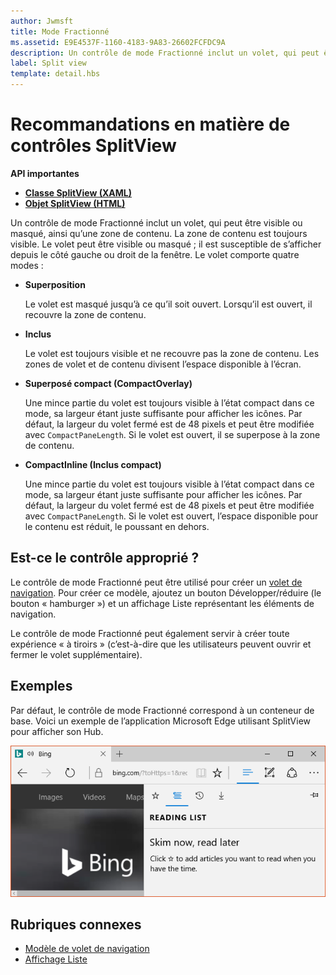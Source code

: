 ```yaml
---
author: Jwmsft
title: Mode Fractionné
ms.assetid: E9E4537F-1160-4183-9A83-26602FCFDC9A
description: Un contrôle de mode Fractionné inclut un volet, qui peut être visible ou masqué, ainsi qu’une zone de contenu.
label: Split view
template: detail.hbs
---
```


# Recommandations en matière de contrôles SplitView



**API importantes**

-   [**Classe SplitView (XAML)**](https://msdn.microsoft.com/library/windows/apps/dn864360)
-   [**Objet SplitView (HTML)**](https://msdn.microsoft.com/library/windows/apps/dn919970)

Un contrôle de mode Fractionné inclut un volet, qui peut être visible ou masqué, ainsi qu’une zone de contenu. La zone de contenu est toujours visible. Le volet peut être visible ou masqué ; il est susceptible de s’afficher depuis le côté gauche ou droit de la fenêtre. Le volet comporte quatre modes :

-   **Superposition**

    Le volet est masqué jusqu’à ce qu’il soit ouvert. Lorsqu’il est ouvert, il recouvre la zone de contenu.

-   **Inclus**

    Le volet est toujours visible et ne recouvre pas la zone de contenu. Les zones de volet et de contenu divisent l’espace disponible à l’écran.

-   **Superposé compact (CompactOverlay)**

    Une mince partie du volet est toujours visible à l’état compact dans ce mode, sa largeur étant juste suffisante pour afficher les icônes. Par défaut, la largeur du volet fermé est de 48 pixels et peut être modifiée avec `CompactPaneLength`. Si le volet est ouvert, il se superpose à la zone de contenu.

-   **CompactInline (Inclus compact)**

    Une mince partie du volet est toujours visible à l’état compact dans ce mode, sa largeur étant juste suffisante pour afficher les icônes. Par défaut, la largeur du volet fermé est de 48 pixels et peut être modifiée avec `CompactPaneLength`. Si le volet est ouvert, l’espace disponible pour le contenu est réduit, le poussant en dehors.

## <span id="Is_this_the_right_control_"></span><span id="is_this_the_right_control_"></span><span id="IS_THIS_THE_RIGHT_CONTROL_"></span>Est-ce le contrôle approprié ?

Le contrôle de mode Fractionné peut être utilisé pour créer un [volet de navigation](nav-pane.md). Pour créer ce modèle, ajoutez un bouton Développer/réduire (le bouton « hamburger ») et un affichage Liste représentant les éléments de navigation.

Le contrôle de mode Fractionné peut également servir à créer toute expérience « à tiroirs » (c’est-à-dire que les utilisateurs peuvent ouvrir et fermer le volet supplémentaire).

## <span id="Examples"></span><span id="examples"></span><span id="EXAMPLES"></span>Exemples

Par défaut, le contrôle de mode Fractionné correspond à un conteneur de base. Voici un exemple de l’application Microsoft Edge utilisant SplitView pour afficher son Hub.

![Exemple de mode Fractionné Microsoft Edge](images/split_view_Edge.png)



## <span id="related_topics"></span>Rubriques connexes


* [Modèle de volet de navigation](nav-pane.md)
* [Affichage Liste](lists.md)
 

 


<!--HONumber=May16_HO2-->


